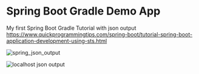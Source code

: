 # Spring Boot Gradle Demo App

My first Spring Boot Gradle Tutorial with json output
https://www.quickprogrammingtips.com/spring-boot/tutorial-spring-boot-application-development-using-sts.html

![spring_json_output](../../../../resources/spring_json_output.png "spring_json_output")

![localhost json output](../../../../resources/localhost_json_output.png "localhost_json_output")
